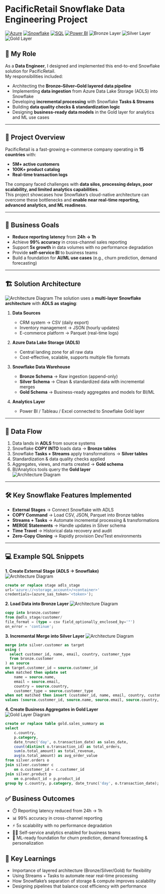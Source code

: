 # PacificRetail Snowflake Data Engineering Project
[![Azure](https://img.shields.io/badge/Cloud-Azure-0078D4?logo=microsoft-azure)](https://azure.microsoft.com/)
[![Snowflake](https://img.shields.io/badge/Warehouse-Snowflake-29B5E8?logo=snowflake)](https://www.snowflake.com/)
[![SQL](https://img.shields.io/badge/Query-SQL-336791?logo=postgresql)]()
[![Power BI](https://img.shields.io/badge/Visualization-Power%20BI-F2C811?logo=power-bi)](https://powerbi.microsoft.com/)
![Bronze Layer](https://img.shields.io/badge/Data-Bronze%20Layer-CD7F32)
![Silver Layer](https://img.shields.io/badge/Data-Silver%20Layer-C0C0C0)
![Gold Layer](https://img.shields.io/badge/Data-Gold%20Layer-FFD700)
## 👤 My Role
As a **Data Engineer**, I designed and implemented this end-to-end Snowflake solution for PacificRetail.  
My responsibilities included:  
- Architecting the **Bronze–Silver–Gold layered data pipeline**  
- Implementing **data ingestion** from Azure Data Lake Storage (ADLS) into Snowflake  
- Developing **incremental processing** with Snowflake **Tasks & Streams**  
- Building **data quality checks & standardization logic**  
- Designing **business-ready data models** in the Gold layer for analytics and ML use cases  

---

## 📌 Project Overview
PacificRetail is a fast-growing e-commerce company operating in **15 countries** with:  
- **5M+ active customers**  
- **100K+ product catalog**  
- **Real-time transaction logs**  

The company faced challenges with **data silos, processing delays, poor scalability, and limited analytics capabilities**.  
This project showcases how Snowflake’s cloud-native architecture can overcome these bottlenecks and **enable near real-time reporting, advanced analytics, and ML readiness**.  

---

## 🎯 Business Goals
- **Reduce reporting latency** from **24h → 1h**  
- Achieve **99% accuracy** in cross-channel sales reporting  
- Support **5x growth** in data volumes with no performance degradation  
- Provide **self-service BI** to business teams  
- Build a foundation for **AI/ML use cases** (e.g., churn prediction, demand forecasting)  

---

## 🏗️ Solution Architecture
![Architecture Diagram](assets/images/Azure_Diagram.png)
The solution uses a **multi-layer Snowflake architecture** with **ADLS as staging**:

1. **Data Sources**  
   - CRM system → CSV (daily export)  
   - Inventory management → JSON (hourly updates)  
   - E-commerce platform → Parquet (real-time logs)  

2. **Azure Data Lake Storage (ADLS)**  
   - Central landing zone for all raw data  
   - Cost-effective, scalable, supports multiple file formats  

3. **Snowflake Data Warehouse**  
   - **Bronze Schema** → Raw ingestion (append-only)  
   - **Silver Schema** → Clean & standardized data with incremental merges  
   - **Gold Schema** → Business-ready aggregates and models for BI/ML  

4. **Analytics Layer**  
   - Power BI / Tableau / Excel connected to Snowflake Gold layer  

---

## 🔄 Data Flow
1. Data lands in **ADLS** from source systems  
2. Snowflake **COPY INTO** loads data → **Bronze tables**  
3. Snowflake **Tasks + Streams** apply transformations → **Silver tables**  
4. Standardization & data quality checks applied  
5. Aggregates, views, and marts created → **Gold schema**  
6. BI/Analytics tools query the **Gold layer**  
![Architecture Diagram](assets/images/data_flow.png)
---

## 🛠️ Key Snowflake Features Implemented
- **External Stages** → Connect Snowflake with ADLS  
- **COPY Command** → Load CSV, JSON, Parquet into Bronze tables  
- **Streams + Tasks** → Automate incremental processing & transformations  
- **MERGE Statements** → Handle updates in Silver schema  
- **Time Travel** → Historical data recovery and audit  
- **Zero-Copy Cloning** → Rapidly provision Dev/Test environments  

---

## 💻 Example SQL Snippets

**1. Create External Stage (ADLS → Snowflake)**  
![Architecture Diagram](assets/images/azure_adls.png)
```sql
create or replace stage adls_stage
url='azure://<storage_account>/<container>'
credentials=(azure_sas_token='<token>');
```
**2. Load Data into Bronze Layer**
![Architecture Diagram](assets/images/snowflake_bronze.png)
```sql
copy into bronze.customer
from @adls_stage/customer/
file_format = (type = csv field_optionally_enclosed_by='"')
on_error = 'continue';
```
**3. Incremental Merge into Silver Layer**
![Architecture Diagram](assets/images/snowflake_silver.png)
```sql
merge into silver.customer as target
using (
  select customer_id, name, email, country, customer_type
  from bronze.customer
) as source
on target.customer_id = source.customer_id
when matched then update set
    name = source.name,
    email = source.email,
    country = source.country,
    customer_type = source.customer_type
when not matched then insert (customer_id, name, email, country, customer_type)
values (source.customer_id, source.name, source.email, source.country, source.customer_type);
```
**4. Create Business Aggregates in Gold Layer**  
![Gold Layer Diagram](assets/images/snowflake_gold.png)
```sql
create or replace table gold.sales_summary as
select 
    c.country,
    p.category,
    date_trunc('day', o.transaction_date) as sales_date,
    count(distinct o.transaction_id) as total_orders,
    sum(o.total_amount) as total_revenue,
    avg(o.total_amount) as avg_order_value
from silver.orders o
join silver.customer c
    on o.customer_id = c.customer_id
join silver.product p
    on o.product_id = p.product_id
group by c.country, p.category, date_trunc('day', o.transaction_date);
```
## ✅ Business Outcomes
- ⏱️ Reporting latency reduced from 24h → 1h
- 📊 99% accuracy in cross-channel reporting
- ⚡ 5x scalability with no performance degradation
- 👩‍💻 Self-service analytics enabled for business teams
- 🤖 ML-ready foundation for churn prediction, demand forecasting & personalization

## 🚀 Key Learnings
- Importance of layered architecture (Bronze/Silver/Gold) for flexibility
- Using Streams + Tasks to automate near real-time processing
- How Snowflake’s separation of storage & compute improves scalability
- Designing pipelines that balance cost efficiency with performance